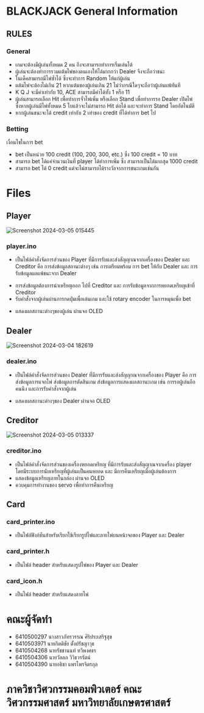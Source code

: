 # BLACKJACK General Information
## RULES
### General
- เกมจะต้องมีผู้เล่นทั้งหมด 2 คน ถึงจะสามารถทำการเริ่มเล่นได้
- ผู้เล่นจะต้องทำการรวมแต้มไพ่ของตนเองให้ได้มากกว่า Dealer จึงจะถือว่าชนะ
- ในเด็คสามารถมีไพ่ซ้ำได้ ซึ่งจะทำการ Random ให้แก่ผู้เล่น
- แต้มไพ่จะต้องไม่เกิน 21 หากแต้มของผู้เล่นเกิน 21 ไม่ว่ากรณีใดๆจะถือว่าผู้เล่นแพ้ทันที
- K Q J จะมีค่าเท่ากับ 10, ACE สามารถมีค่าได้ทั้ง 1 หรือ 11
- ผู้เล่นสามารถเลือก Hit เพื่อทำการจั่วไพ่เพิ่ม หรือเลือก Stand เพื่อทำการรอ Dealer เปิดไพ่ ซึ่งหากผู้เล่นมีไพ่ทั้งหมด 5 ใบแล้วจะไม่สามารถ Hit ต่อได้ และจะทำการ Stand โดยอัตโนมัติ
- หากผู้เล่นชนะจะได้ credit เท่ากับ 2 เท่าของ credit ที่ได้ทำการ bet ไป
### Betting
เงื่อนไขในการ bet
- bet เป็นหน่วย 100 credit (100, 200, 300, etc.) ซึ่ง 100 credit = 10 บาท
- สามารถ bet ได้แค่จำนวนเงินที่ player ได้ทำการเพิ่ม ซึ่ง สามารถเป็นได้มากสุด 1000 credit
- สามารถ bet ได้ 0 credit แต่จะไม่สามารถได้รางวัลจากการชนะเกมเช่นกัน

# Files
## Player

![Screenshot 2024-03-05 015445](https://github.com/Pponghub/bid-leaw-ruay-suay-leaw-kunn/assets/119305998/d01fad69-7229-472f-aa03-9ada7fb24228)

### player.ino
- เป็นไฟล์คำสั่งจัดการส่วนของ Player ที่มีการรับและส่งสัญญาณจากเครื่องของ Dealer  และ  Creditor คือ การส่งข้อมูลสถานะต่างๆ เช่น การเตรียมพร้อม การ bet ให้กับ Dealer และ การรับข้อมูลผลแพ้ชนะจาก Dealer

* การส่งข้อมูลต้องการนำเหรียญออก ไปที่ Creditor และ
การรับข้อมูลจากการหยอดเหรียญเข้าที่ Creditor
* รับคำสั่งจากผู้เล่นผ่านการกดปุ่มเพื่อเล่นเกม และใช้ rotary encoder ในการหมุนเพื่อ bet 
- แสดงผลสถานะต่างๆของผู้เล่น ผ่านจอ  OLED


## Dealer

![Screenshot 2024-03-04 182619](https://github.com/Pponghub/bid-leaw-ruay-suay-leaw-kunn/assets/119305998/d03be5eb-7a4f-44f7-9d99-5e1f4473377b)

### dealer.ino
- เป็นไฟล์คำสั่งจัดการส่วนของ Dealer ที่มีการรับและส่งสัญญาณจากเครื่องของ Player คือ การส่งข้อมูลการแจกไพ่ ส่งข้อมูลการตัดสินเกม ส่งข้อมูลการแสดงผลสถานะเกม เช่น การรอผู้เล่นอีกคนนึง  และการรับคำสั่งจากผู้เล่น 
* แสดงผลสถานะต่างๆของ Dealer ผ่านจอ  OLED

## Creditor

![Screenshot 2024-03-05 013337](https://github.com/Pponghub/bid-leaw-ruay-suay-leaw-kunn/assets/119305998/d0b7ee9c-b6b7-4cdc-8a3e-9f54310d2132)

### creditor.ino
- เป็นไฟล์คำสั่งจัดการส่วนของเครื่องหยอดเหรียญ ที่มีการรับและส่งสัญญาณจากเครื่อง player โดยมีระบบการนับเหรียญที่ผู้เล่นเเป็นคนหยอด และ มีการคืนเหรียญเมื่อผู้เล่นต้องการ
-  แสดงข้อมูลเหรียญภายในกล่อง ผ่านจอ  OLED
-  ควบคุมการทำงานของ servo เพื่อทำการคืนเหรียญ

## Card
### card_printer.ino
- เป็นไฟล์ฟังก์ชันสำหรับเรียกใช้เรียกรูปไพ่และลายไพ่บนหน้าจอของ Player และ Dealer
### card_printer.h
- เป็นไฟล์ header สำหรับแสดงรูปไพ่ของ Player และ Dealer
### card_icon.h
- เป็นไฟล์ header สำหรับแสดงลายไพ่

# คณะผู้จัดทำ
- 6410500297 นางสาวภัทรวรรณ ศิริประเสริฐสุข
- 6410503971 นายกิตติชัย ตั้งปรัชญาวุธ
- 6410504268 นายรัชชานนท์ ทวีพงศธร
- 6410504306 นายวัลลภ วิวิธวรรัตน์
- 6410504390 นายอธิชา แพรไพรจิตรกุล
  
# ภาควิชาวิศวกรรมคอมพิวเตอร์ คณะวิศวกรรมศาสตร์ มหาวิทยาลัยเกษตรศาสตร์
